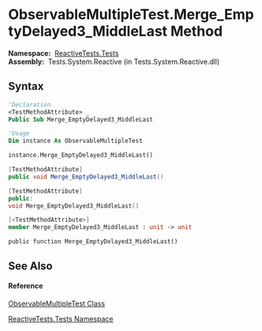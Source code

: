 # ObservableMultipleTest.Merge\_EmptyDelayed3\_MiddleLast Method

**Namespace:**  [ReactiveTests.Tests](ReactiveTests.Tests\ReactiveTests.Tests.md)  
**Assembly:**  Tests.System.Reactive (in Tests.System.Reactive.dll)

## Syntax

```vb
'Declaration
<TestMethodAttribute> _
Public Sub Merge_EmptyDelayed3_MiddleLast
```

```vb
'Usage
Dim instance As ObservableMultipleTest

instance.Merge_EmptyDelayed3_MiddleLast()
```

```csharp
[TestMethodAttribute]
public void Merge_EmptyDelayed3_MiddleLast()
```

```c++
[TestMethodAttribute]
public:
void Merge_EmptyDelayed3_MiddleLast()
```

```fsharp
[<TestMethodAttribute>]
member Merge_EmptyDelayed3_MiddleLast : unit -> unit 
```

```jscript
public function Merge_EmptyDelayed3_MiddleLast()
```

## See Also

#### Reference

[ObservableMultipleTest Class](ObservableMultipleTest\ObservableMultipleTest.md)

[ReactiveTests.Tests Namespace](ReactiveTests.Tests\ReactiveTests.Tests.md)




